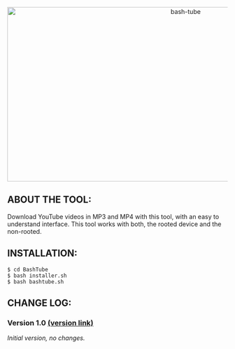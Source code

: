 <p align="center">
<a href="https://www.youtube.com/channel/UCoY5RcO9xDRKOw2oqfcDXKA"><img title="bash-tube" src="https://user-images.githubusercontent.com/64570084/110996088-b2dd5d80-837b-11eb-8b98-b89caa629f3a.jpg" width="800" height="400"></a>
</p>

## ABOUT THE TOOL:
Download YouTube videos in MP3 and MP4 with this tool, with an easy to understand interface.
This tool works with both, the rooted device and the non-rooted.

## INSTALLATION:
```
$ cd BashTube
$ bash installer.sh
$ bash bashtube.sh
```

## CHANGE LOG:

### Version 1.0 <a href="http://github.com/TrollSkull/BashTube">(version link)</a>

_Initial version, no changes._ 
